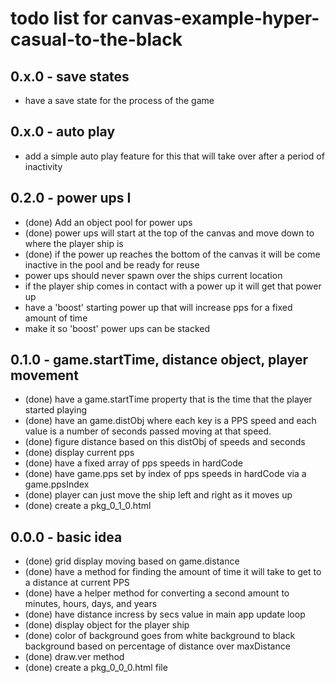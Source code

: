 # todo list for canvas-example-hyper-casual-to-the-black

## 0.x.0 - save states
* have a save state for the process of the game

## 0.x.0 - auto play
* add a simple auto play feature for this that will take over after a period of inactivity

## 0.2.0 - power ups I
* (done) Add an object pool for power ups
* (done) power ups will start at the top of the canvas and move down to where the player ship is
* (done) if the power up reaches the bottom of the canvas it will be come inactive in the pool and be ready for reuse
* power ups should never spawn over the ships current location
* if the player ship comes in contact with a power up it will get that power up
* have a 'boost' starting power up that will increase pps for a fixed amount of time
* make it so 'boost' power ups can be stacked

## 0.1.0 - game.startTime, distance object, player movement
* (done) have a game.startTime property that is the time that the player started playing
* (done) have an game.distObj where each key is a PPS speed and each value is a number of seconds passed moving at that speed.
* (done) figure distance based on this distObj of speeds and seconds
* (done) display current pps
* (done) have a fixed array of pps speeds in hardCode
* (done) have game.pps set by index of pps speeds in hardCode via a game.ppsIndex
* (done) player can just move the ship left and right as it moves up
* (done) create a pkg_0_1_0.html

## 0.0.0 - basic idea
* (done) grid display moving based on game.distance
* (done) have a method for finding the amount of time it will take to get to a distance at current PPS
* (done) have a helper method for converting a second amount to minutes, hours, days, and years
* (done) have distance incress by secs value in main app update loop
* (done) display object for the player ship
* (done) color of background goes from white background to black background based on percentage of distance over maxDistance
* (done) draw.ver method
* (done) create a pkg_0_0_0.html file